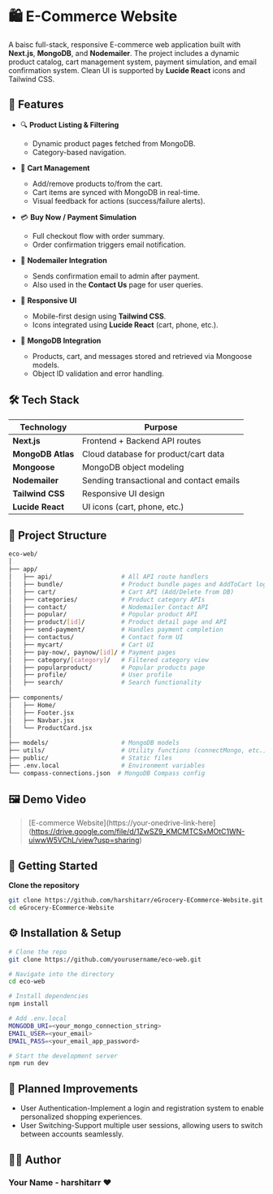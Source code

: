# 🛍️ E-Commerce Website

A baisc full-stack, responsive E-commerce web application built with **Next.js**, **MongoDB**, and **Nodemailer**. The project includes a dynamic product catalog, cart management system, payment simulation, and email confirmation system. Clean UI is supported by **Lucide React** icons and Tailwind CSS.



## 📌 Features

- 🔍 **Product Listing & Filtering**
  - Dynamic product pages fetched from MongoDB.
  - Category-based navigation.
  
- 🛒 **Cart Management**
  - Add/remove products to/from the cart.
  - Cart items are synced with MongoDB in real-time.
  - Visual feedback for actions (success/failure alerts).

- 💳 **Buy Now / Payment Simulation**
  - Full checkout flow with order summary.
  - Order confirmation triggers email notification.

- 📧 **Nodemailer Integration**
  - Sends confirmation email to admin after payment.
  - Also used in the **Contact Us** page for user queries.

- 📱 **Responsive UI**
  - Mobile-first design using **Tailwind CSS**.
  - Icons integrated using **Lucide React** (cart, phone, etc.).

- 🧩 **MongoDB Integration**
  - Products, cart, and messages stored and retrieved via Mongoose models.
  - Object ID validation and error handling.



## 🛠️ Tech Stack

| Technology | Purpose |
|------------|---------|
| **Next.js** | Frontend + Backend API routes |
| **MongoDB Atlas** | Cloud database for product/cart data |
| **Mongoose** | MongoDB object modeling |
| **Nodemailer** | Sending transactional and contact emails |
| **Tailwind CSS** | Responsive UI design |
| **Lucide React** | UI icons (cart, phone, etc.) |



## 📁 Project Structure

```bash
eco-web/
│
├── app/
│   ├── api/                   # All API route handlers
│   ├── bundle/                # Product bundle pages and AddToCart logic
│   ├── cart/                  # Cart API (Add/Delete from DB)
│   ├── categories/            # Product category APIs
│   ├── contact/               # Nodemailer Contact API
│   ├── popular/               # Popular product API
│   ├── product/[id]/          # Product detail page and API
│   ├── send-payment/          # Handles payment completion
│   ├── contactus/             # Contact form UI
│   ├── mycart/                # Cart UI
│   ├── pay-now/, paynow/[id]/ # Payment pages
│   ├── category/[category]/   # Filtered category view
│   ├── popularproduct/        # Popular products page
│   ├── profile/               # User profile
│   ├── search/                # Search functionality
│
├── components/
│   ├── Home/
│   ├── Footer.jsx
│   ├── Navbar.jsx
│   └── ProductCard.jsx
│
├── models/                    # MongoDB models
├── utils/                     # Utility functions (connectMongo, etc.)
├── public/                    # Static files
├── .env.local                 # Environment variables
└── compass-connections.json  # MongoDB Compass config
```
## 🖼️ Demo Video

> [E-commerce Website](https://your-onedrive-link-here](https://drive.google.com/file/d/1ZwSZ9_KMCMTCSxMOtC1WN-uiwwW5VChL/view?usp=sharing)


## 🚀 Getting Started

**Clone the repository**
```bash
git clone https://github.com/harshitarr/eGrocery-ECommerce-Website.git
cd eGrocery-ECommerce-Website
```

## ⚙️ Installation & Setup

```bash
# Clone the repo
git clone https://github.com/yourusername/eco-web.git

# Navigate into the directory
cd eco-web

# Install dependencies
npm install

# Add .env.local
MONGODB_URI=<your_mongo_connection_string>
EMAIL_USER=<your_email>
EMAIL_PASS=<your_email_app_password>

# Start the development server
npm run dev

```

## 🔧 Planned Improvements
- User Authentication-Implement a login and registration system to enable personalized shopping experiences.
- User Switching-Support multiple user sessions, allowing users to switch between accounts seamlessly.

## 👩‍💻 Author
### Your Name - harshitarr ❤


